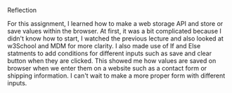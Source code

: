 Reflection

For this assignment, I learned how to make a web storage API and store or save values within the browser. At first, it was a bit complicated because I didn't know how to start, I watched the previous lecture and also looked at w3School and MDM for more clarity. I also made use of If and Else statments to add conditions for different inputs such as save and clear button when they are clicked. This showed me how values are saved on browser when we enter them on a website such as a contact form or shipping information. I can't wait to make a more proper form with different inputs.  